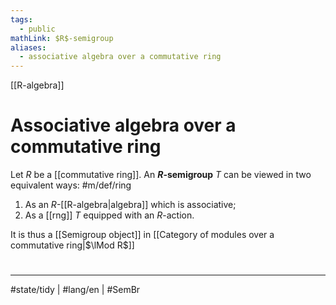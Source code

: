```yaml
---
tags:
  - public
mathLink: $R$-semigroup
aliases:
  - associative algebra over a commutative ring
---
```

[[R-algebra]]
# Associative algebra over a commutative ring

Let $R$ be a [[commutative ring]].
An **$R$-semigroup** $T$ can be viewed in two equivalent ways: #m/def/ring 
1. As an $R$-[[R-algebra|algebra]] which is associative;
2. As a [[rng]] $T$ equipped with an $R$-action.

It is thus a [[Semigroup object]] in [[Category of modules over a commutative ring|$\lMod R$]]

#
---
#state/tidy | #lang/en | #SemBr
